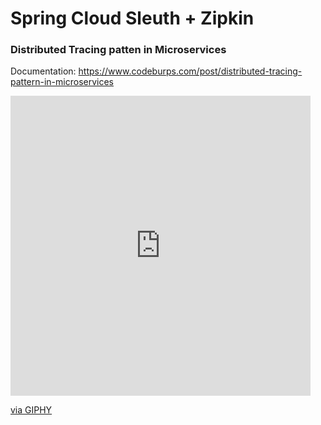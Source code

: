 # Spring Cloud Sleuth + Zipkin
### Distributed Tracing patten in Microservices

Documentation: https://www.codeburps.com/post/distributed-tracing-pattern-in-microservices

<iframe src="https://giphy.com/embed/GFE5dagX3tKTqkRZg8" width="480" height="480" frameBorder="0" class="giphy-embed" allowFullScreen></iframe><p><a href="https://giphy.com/gifs/GFE5dagX3tKTqkRZg8">via GIPHY</a></p>
